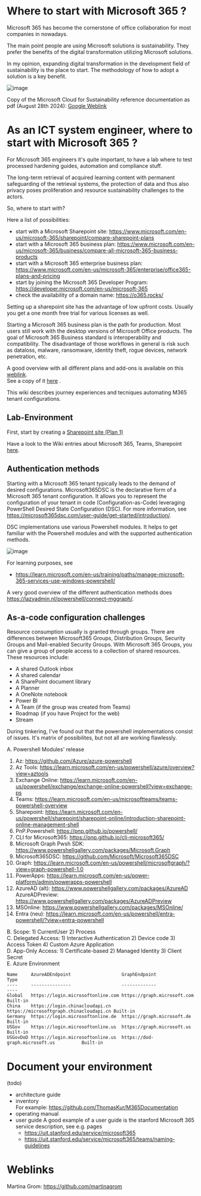 
# Where to start with Microsoft 365 ?
Microsoft 365 has become the cornerstone of office collaboration for most companies in nowadays.

The main point people are using Microsoft solutions is sustainability. They prefer the benefits of the digital transformation utilizing Microsoft solutions.

In my opinion, expanding digital transformation in the development field of sustainability is the place to start. The methodology of how to adopt a solution is a key benefit.

![image](https://github.com/user-attachments/assets/ecaa827b-a8e1-4a68-97b2-790ff83797e6)


Copy of the Microsoft Cloud for Sustainability reference documentation as pdf (August 28th 2024): [Google Weblink](https://drive.google.com/file/d/1pJQFo2qVbLnonRO_NmCaZiwhHdlRMZrf/view?usp=sharing)

# As an ICT system engineer, where to start with Microsoft 365 ?
For Microsoft 365 engineers it's quite important, to have a lab where to test processed hardening guides, automation and compliance stuff.

The long-term retrieval of acquired learning content with permanent safeguarding of the retrieval systems, the protection of data and thus also privacy poses proliferation and resource sustainability challenges to the actors.

So, where to start with?

Here a list of possibilities:
- start with a Microsoft Sharepoint site: https://www.microsoft.com/en-us/microsoft-365/sharepoint/compare-sharepoint-plans
- start with a Microsoft 365 business plan: https://www.microsoft.com/en-us/microsoft-365/business/compare-all-microsoft-365-business-products
- start with a Microsoft 365 enterprise business plan: https://www.microsoft.com/en-us/microsoft-365/enterprise/office365-plans-and-pricing
- start by joining the Microsoft 365 Developer Program: https://developer.microsoft.com/en-us/microsoft-365
- check the availability of a domain name: https://o365.rocks/

Setting up a sharepoint site has the advantage of low upfront costs. Usually you get a one month free trial for various licenses as well.

Starting a Microsoft 365 business plan is the path for production.
Most users still work with the desktop versions of Microsoft Office products. The goal of Microsoft 365 Business standard is interoperability and compatibility. The disadvantage of those workflows in general is risk such as dataloss, malware, ransomware, identity theft, rogue devices, network penetration, etc.

A good overview with all different plans and add-ons is available on this [weblink](https://go.microsoft.com/fwlink/p/?LinkID=2139145&clcid=0x409&culture=en-us&country=us).  
See a copy of it [here](https://github.com/user-attachments/files/16452804/modern-work-plan-comparison-enterprise-352528.pdf) .

This wiki describes journey experiences and tecniques automating M365 tenant configurations.

Lab-Environment
-

First, start by creating a [Sharepoint site (Plan 1)](https://github.com/dcasota/m365-scripts/wiki/Create-and-configure-a-new-sharepoint-site-(plan-1))  

Have a look to the Wiki entries about Microsoft 365, Teams, Sharepoint [here](https://github.com/dcasota/m365-scripts/wiki).

Authentication methods
-
Starting with a Microsoft 365 tenant typically leads to the demand of desired configurations. Microsoft365DSC is the declarative form of a Microsoft 365 tenant configuration. It allows you to represent the configuration of your tenant in code (Configuration-as-Code) leveraging PowerShell Desired State Configuration (DSC). For more information, see https://microsoft365dsc.com/user-guide/get-started/introduction/.

DSC implementations use various Powershell modules. It helps to get familiar with the Powershell modules and with the supported authentication methods.

![image](https://github.com/user-attachments/assets/2dc570d7-6fdf-4f25-9c15-f7e7c0798cf0)

For learning purposes, see
- https://learn.microsoft.com/en-us/training/paths/manage-microsoft-365-services-use-windows-powershell/

A very good overview of the different authentication methods does https://lazyadmin.nl/powershell/connect-mggraph/.

As-a-code configuration challenges
-

Resource consumption usually is granted through groups. There are differences between Microsoft365 Groups, Distribution Groups, Security Groups and Mail-enabled Security Groups.
With Microsoft 365 Groups, you can give a group of people access to a collection of shared resources. These resources include:
- A shared Outlook inbox
- A shared calendar
- A SharePoint document library
- A Planner
- A OneNote notebook
- Power BI
- A Team (if the group was created from Teams)
- Roadmap (if you have Project for the web)
- Stream

During tinkering, I've found out that the powershell implementations consist of issues. It's matrix of possibilites, but not all are working flawlessly.

A. Powershell Modules' release  
   1. Az:                          https://github.com/Azure/azure-powershell  
   2. Az Tools:                    https://learn.microsoft.com/en-us/powershell/azure/overview?view=aztools  
   3. Exchange Online:             https://learn.microsoft.com/en-us/powershell/exchange/exchange-online-powershell?view=exchange-ps  
   4. Teams:                       https://learn.microsoft.com/en-us/microsoftteams/teams-powershell-overview  
   5. Sharepoint:                  https://learn.microsoft.com/en-us/powershell/sharepoint/sharepoint-online/introduction-sharepoint-online-management-shell  
   6. PnP.Powershell:              https://pnp.github.io/powershell/  
   7. CLI for Microsoft365:        https://pnp.github.io/cli-microsoft365/  
   8. Microsoft Graph Pwsh SDK:    https://www.powershellgallery.com/packages/Microsoft.Graph  
   9. Microsoft365DSC:             https://github.com/Microsoft/Microsoft365DSC  
   10. Graph:                       https://learn.microsoft.com/en-us/powershell/microsoftgraph/?view=graph-powershell-1.0  
   11. PowerApps:                   https://learn.microsoft.com/en-us/power-platform/admin/powerapps-powershell  
   12. AzureAD (alt):               https://www.powershellgallery.com/packages/AzureAD  
       AzureADPreview:              https://www.powershellgallery.com/packages/AzureADPreview
   13. MSOnline:                    https://www.powershellgallery.com/packages/MSOnline/  
   14. Entra (neu):                 https://learn.microsoft.com/en-us/powershell/entra-powershell/?view=entra-powershell     
    
B. Scope: 1) CurrentUser 2) Process  
C. Delegated Access: 1) Interactive Authentication 2) Device code 3) Access Token 4) Custom Azure Application  
D. App-Only Access: 1) Certificate-based 2) Managed Identity 3) Client Secret  
E. Azure Environment  
   ```
   Name     AzureADEndpoint                   GraphEndpoint                           Type
   ----     ---------------                   -------------                           ----
   Global   https://login.microsoftonline.com https://graph.microsoft.com             Built-in
   China    https://login.chinacloudapi.cn    https://microsoftgraph.chinacloudapi.cn Built-in
   Germany  https://login.microsoftonline.de  https://graph.microsoft.de              Built-in
   USGov    https://login.microsoftonline.us  https://graph.microsoft.us              Built-in
   USGovDoD https://login.microsoftonline.us  https://dod-graph.microsoft.us          Built-in
   ```

# Document your environment
(todo) 
- architecture guide
- inventory  
  For example: https://github.com/ThomasKur/M365Documentation  
- operating manual
- user guide
  A good example of a user guide is the stanford Microsoft 365 service description, see e.g. pages
  - https://uit.stanford.edu/service/microsoft365
  - https://uit.stanford.edu/service/microsoft365/teams/naming-guidelines

 
# Weblinks

Martina Grom: https://github.com/martinagrom


